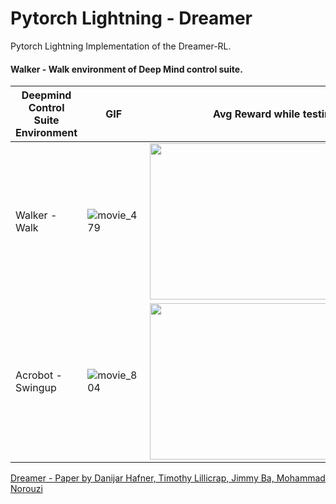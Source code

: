 # Pytorch Lightning - Dreamer
Pytorch Lightning Implementation of the Dreamer-RL.

#### Walker - Walk environment of Deep Mind control suite.
| Deepmind Control Suite Environment |    GIF                                                                  | Avg Reward while testing|
|-----|-------------------------------------------------------------------------|-----------------------------------------------------------------------------------------------------------------------|
|Walker - Walk|![movie_479](https://user-images.githubusercontent.com/21273742/129223877-46a1d4b1-fd0f-40e0-8e7b-ceb11f5fa195.gif)|<img src="https://user-images.githubusercontent.com/21273742/129224392-50945b1d-7594-4c67-b76e-e4e859684c43.jpg" width="400" height="250">|
|Acrobot - Swingup|![movie_804](https://user-images.githubusercontent.com/21273742/131681264-9508c562-3589-484a-aa6b-366e4a2aadc6.gif)|<img src="https://user-images.githubusercontent.com/21273742/131681350-f9c0cc8e-fdd2-45ea-829d-cec464453760.jpeg" width="400" height="250">|



[Dreamer - Paper by Danijar Hafner, Timothy Lillicrap, Jimmy Ba, Mohammad Norouzi](https://arxiv.org/pdf/1912.01603.pdf)
